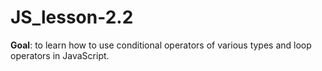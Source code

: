 # JS_lesson-2.2
**Goal**:  to learn how to use conditional operators of various types and loop operators in JavaScript.
